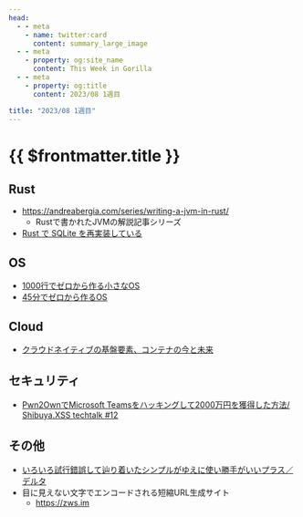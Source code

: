 ```yaml
---
head:
  - - meta
    - name: twitter:card
      content: summary_large_image
  - - meta
    - property: og:site_name
      content: This Week in Gorilla
  - - meta
    - property: og:title
      content: 2023/08 1週目

title: "2023/08 1週目"
---
```


# {{ $frontmatter.title }}

## Rust
- https://andreabergia.com/series/writing-a-jvm-in-rust/
  - Rustで書かれたJVMの解説記事シリーズ
- [Rust で SQLite を再実装している](https://kawasin73.hatenablog.com/entry/2023/08/05/223600)

## OS
- [1000行でゼロから作る小さなOS](https://operating-system-in-1000-lines.vercel.app/ja/welcome)
- [45分でゼロから作るOS](https://www.youtube.com/watch?v=dPEsTeL2F98) 

## Cloud
- [クラウドネイティブの基盤要素、コンテナの今と未来](https://speakerdeck.com/utam0k/kuraudoneiteibunoji-pan-yao-su-kontenanojin-towei-lai)

## セキュリティ
- [Pwn2OwnでMicrosoft Teamsをハッキングして2000万円を獲得した方法/ Shibuya.XSS techtalk #12](https://speakerdeck.com/masatokinugawa/shibuya-dot-xss-techtalk-number-12)

## その他
- [いろいろ試行錯誤して辿り着いたシンプルがゆえに使い勝手がいいプラス／デルタ](https://speakerdeck.com/kawanotron/iroiroshi-xing-cuo-wu-sitechan-rizhao-itasinpurugayuenishi-isheng-shou-gaiipurasu-deruta)
- 目に見えない文字でエンコードされる短縮URL生成サイト
  - https://zws.im
